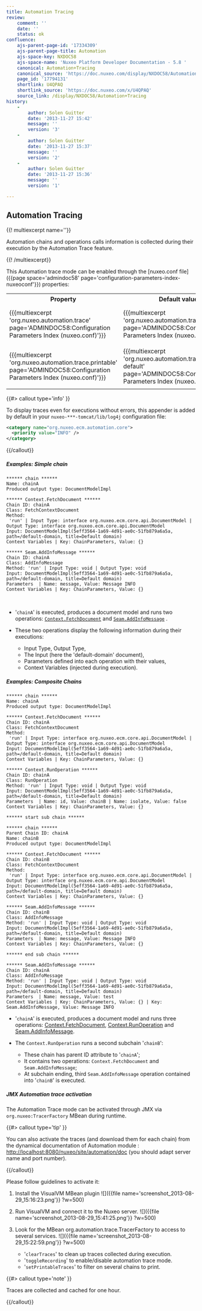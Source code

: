 ```yaml
---
title: Automation Tracing
review:
    comment: ''
    date: ''
    status: ok
confluence:
    ajs-parent-page-id: '17334309'
    ajs-parent-page-title: Automation
    ajs-space-key: NXDOC58
    ajs-space-name: 'Nuxeo Platform Developer Documentation - 5.8 '
    canonical: Automation+Tracing
    canonical_source: 'https://doc.nuxeo.com/display/NXDOC58/Automation+Tracing'
    page_id: '17794131'
    shortlink: U4QPAQ
    shortlink_source: 'https://doc.nuxeo.com/x/U4QPAQ'
    source_link: /display/NXDOC58/Automation+Tracing
history:
    - 
        author: Solen Guitter
        date: '2013-11-27 15:42'
        message: ''
        version: '3'
    - 
        author: Solen Guitter
        date: '2013-11-27 15:37'
        message: ''
        version: '2'
    - 
        author: Solen Guitter
        date: '2013-11-27 15:36'
        message: ''
        version: '1'

---
```

## Automation Tracing

{{! multiexcerpt name=''}}

Automation chains and operations calls information is collected during their execution by the Automation Trace feature.

{{! /multiexcerpt}}

This Automation trace mode can be enabled through the [nuxeo.conf file]({{page space='admindoc58' page='configuration-parameters-index-nuxeoconf'}}) properties:

<table><tbody><tr><th colspan="1">Property</th><th colspan="1">Default value</th><th colspan="1">Description</th></tr><tr><td colspan="1">{{{multiexcerpt 'org.nuxeo.automation.trace' page='ADMINDOC58:Configuration Parameters Index (nuxeo.conf)'}}}</td><td colspan="1">{{{multiexcerpt 'org.nuxeo.automation.trace-default' page='ADMINDOC58:Configuration Parameters Index (nuxeo.conf)'}}}</td><td colspan="1">{{{multiexcerpt 'org.nuxeo.automation.trace-description' page='ADMINDOC58:Configuration Parameters Index (nuxeo.conf)'}}}</td></tr><tr><td colspan="1">

{{{multiexcerpt 'org.nuxeo.automation.trace.printable' page='ADMINDOC58:Configuration Parameters Index (nuxeo.conf)'}}}

</td><td colspan="1">{{{multiexcerpt 'org.nuxeo.automation.trace.printable-default' page='ADMINDOC58:Configuration Parameters Index (nuxeo.conf)'}}}</td><td colspan="1">{{{multiexcerpt 'org.nuxeo.automation.trace.printable-description' page='ADMINDOC58:Configuration Parameters Index (nuxeo.conf)'}}}</td></tr></tbody></table>{{#> callout type='info' }}

To display traces even for executions without errors, this appender is added by default in your `nuxeo-***-tomcat/lib/log4j` configuration file:

```xml
<category name="org.nuxeo.ecm.automation.core">    
  <priority value="INFO" />
</category>
```

{{/callout}}

##### Examples: Simple chain

```
****** chain ******
Name: chainA
Produced output type: DocumentModelImpl

****** Context.FetchDocument ******
Chain ID: chainA
Class: FetchContextDocument
Method:
 'run' | Input Type: interface org.nuxeo.ecm.core.api.DocumentModel | 
Output Type: interface org.nuxeo.ecm.core.api.DocumentModel
Input: DocumentModelImpl(5eff3564-1a69-4d91-ae0c-51fb879a6a5a, path=/default-domain, title=Default domain)
Context Variables | Key: ChainParameters, Value: {}

****** Seam.AddInfoMessage ******
Chain ID: chainA
Class: AddInfoMessage
Method: 'run' | Input Type: void | Output Type: void
Input: DocumentModelImpl(5eff3564-1a69-4d91-ae0c-51fb879a6a5a, path=/default-domain, title=Default domain)
Parameters  | Name: message, Value: Message INFO
Context Variables | Key: ChainParameters, Value: {}
```

&nbsp;

*   '`chainA`' is executed, produces a document model and runs two operations: [`Context.FetchDocument`](http://explorer.nuxeo.org/nuxeo/site/distribution/Nuxeo%20Platform-5.8/viewOperation/Context.FetchDocument) and [`Seam.AddInfoMessage`](http://explorer.nuxeo.org/nuxeo/site/distribution/Nuxeo%20Platform-5.8/viewOperation/Seam.AddInfoMessage) .
*   These two operations display the following information during their executions:

    *   Input Type, Output Type,
    *   The Input (here the 'default-domain' document),
    *   Parameters defined into each operation with their values,
    *   Context Variables (injected during execution).

##### Examples: Composite Chains

```
****** chain ******
Name: chainA
Produced output type: DocumentModelImpl

****** Context.FetchDocument ******
Chain ID: chainA
Class: FetchContextDocument
Method:
 'run' | Input Type: interface org.nuxeo.ecm.core.api.DocumentModel | 
Output Type: interface org.nuxeo.ecm.core.api.DocumentModel
Input: DocumentModelImpl(5eff3564-1a69-4d91-ae0c-51fb879a6a5a, path=/default-domain, title=Default domain)
Context Variables | Key: ChainParameters, Value: {}

****** Context.RunOperation ******
Chain ID: chainA
Class: RunOperation
Method: 'run' | Input Type: void | Output Type: void
Input: DocumentModelImpl(5eff3564-1a69-4d91-ae0c-51fb879a6a5a, path=/default-domain, title=Default domain)
Parameters  | Name: id, Value: chainB | Name: isolate, Value: false
Context Variables | Key: ChainParameters, Value: {}

****** start sub chain ******

****** chain ******
Parent Chain ID: chainA
Name: chainB
Produced output type: DocumentModelImpl

****** Context.FetchDocument ******
Chain ID: chainB
Class: FetchContextDocument
Method:
 'run' | Input Type: interface org.nuxeo.ecm.core.api.DocumentModel | 
Output Type: interface org.nuxeo.ecm.core.api.DocumentModel
Input: DocumentModelImpl(5eff3564-1a69-4d91-ae0c-51fb879a6a5a, path=/default-domain, title=Default domain)
Context Variables | Key: ChainParameters, Value: {}

****** Seam.AddInfoMessage ******
Chain ID: chainB
Class: AddInfoMessage
Method: 'run' | Input Type: void | Output Type: void
Input: DocumentModelImpl(5eff3564-1a69-4d91-ae0c-51fb879a6a5a, path=/default-domain, title=Default domain)
Parameters  | Name: message, Value: Message INFO
Context Variables | Key: ChainParameters, Value: {}

****** end sub chain ******

****** Seam.AddInfoMessage ******
Chain ID: chainA
Class: AddInfoMessage
Method: 'run' | Input Type: void | Output Type: void
Input: DocumentModelImpl(5eff3564-1a69-4d91-ae0c-51fb879a6a5a, path=/default-domain, title=Default domain)
Parameters  | Name: message, Value: test
Context Variables | Key: ChainParameters, Value: {} | Key: Seam.AddInfoMessage, Value: Message INFO
```

*   '`chainA`' is executed, produces a document model and runs three operations: [Context.FetchDocument](http://explorer.nuxeo.org/nuxeo/site/distribution/Nuxeo%20Platform-5.8/viewOperation/Context.FetchDocument), [Context.RunOperation](http://explorer.nuxeo.org/nuxeo/site/distribution/Nuxeo%20Platform-5.8/viewOperation/Context.RunOperation) and [Seam.AddInfoMessage](http://explorer.nuxeo.org/nuxeo/site/distribution/Nuxeo%20Platform-5.8/viewOperation/Seam.AddInfoMessage).
*   The `Context.RunOperation` runs a second subchain '`chainB`':

    *   These chain has parent ID attribute to '`chainA`';
    *   It contains two operations: `Context.FetchDocument` and `Seam.AddInfoMessage`;
    *   At subchain ending, third `Seam.AddInfoMessage` operation contained into '`chainB`' is executed.

##### JMX Automation trace activation

The Automation Trace mode can be activated through JMX via `org.nuxeo:TracerFactory` MBean during runtime.

{{#> callout type='tip' }}

You can also activate the traces (and download them for each chain) from the dynamical documentation of Automation module : [http://localhost:8080/nuxeo/site/automation/doc](http://localhost:8080/nuxeo/site/automation/doc) (you should adapt server name and port number).

{{/callout}}

Please follow guidelines to activate it:

1.  Install the VisualVM MBean plugin
    ![]({{file name='screenshot_2013-08-29_15:16:23.png'}} ?w=500)
2.  Run VisualVM and connect it to the Nuxeo server.
    ![]({{file name='screenshot_2013-08-29_15:41:25.png'}} ?w=500)
3.  Look for the MBean org.automation.trace.TracerFactory to access to several services.
    ![]({{file name='screenshot_2013-08-29_15:22:59.png'}} ?w=500)

    *   '`clearTraces`' to clean up traces collected during execution.
    *   '`toggleRecording`' to enable/disable automation trace mode.
    *   '`setPrintableTraces`' to filter on several chains to print.

{{#> callout type='note' }}

Traces are collected and cached for one hour.

{{/callout}}